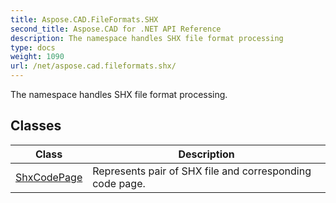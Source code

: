 ```yaml
---
title: Aspose.CAD.FileFormats.SHX
second_title: Aspose.CAD for .NET API Reference
description: The namespace handles SHX file format processing
type: docs
weight: 1090
url: /net/aspose.cad.fileformats.shx/
---
```

The namespace handles SHX file format processing.

## Classes

| Class | Description |
| --- | --- |
| [ShxCodePage](./shxcodepage/) | Represents pair of SHX file and corresponding code page. |


